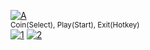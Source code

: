 [![A](pic/Coin-Play-Exit/TNx2/IMG_2036.JPG)](pic/Coin-Play-Exit/IMG_2036.JPG) <br/>
<sup>Coin(Select), Play(Start), Exit(Hotkey)</sup> <br/>
[![1](pic/Coin-Play-Exit/TN/IMG_2034.JPG)](pic/Coin-Play-Exit/IMG_2034.JPG) 
[![2](pic/Coin-Play-Exit/TN/IMG_2035.JPG)](pic/Coin-Play-Exit/IMG_2035.JPG) 
